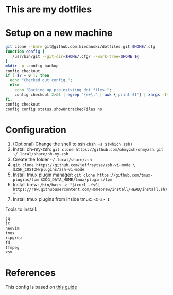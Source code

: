 # This are my dotfiles

# Setup on a new machine

```sh
git clone --bare git@github.com:kiedanski/dotfiles.git $HOME/.cfg
function config {
   /usr/bin/git --git-dir=$HOME/.cfg/ --work-tree=$HOME $@
}
mkdir -p .config-backup
config checkout
if [ $? = 0 ]; then
  echo "Checked out config.";
  else
    echo "Backing up pre-existing dot files.";
    config checkout 2>&1 | egrep "\s+\." | awk {'print $1'} | xargs -I{} mv {} .config-backup/{}
fi;
config checkout
config config status.showUntrackedFiles no
```

# Configuration

1. (Optional) Change the shell to ssh `chsh -s $(which zsh)`
2. Install oh-my-zsh: `git clone https://github.com/ohmyzsh/ohmyzsh.git ~/.local/share/oh-my-zsh`
3. Create the folder `~/.local/share/zsh`
4. `git clone https://github.com/jeffreytse/zsh-vi-mode \
  $ZSH_CUSTOM/plugins/zsh-vi-mode`
5. Install tmux plugin manager: `git clone https://github.com/tmux-plugins/tpm $XDG_DATA_HOME/tmux/plugins/tpm`
6. Install brew: `/bin/bash -c "$(curl -fsSL https://raw.githubusercontent.com/Homebrew/install/HEAD/install.sh)"`
7. Install tmux plugins from inside tmux: `<C-a> I`


Tools to install:

```sh
jq
jc
neovim
tmux
ripgrep
fd
ffmpeg
xsv
```

# References

This config is based on [this guide](https://www.atlassian.com/git/tutorials/dotfiles)

